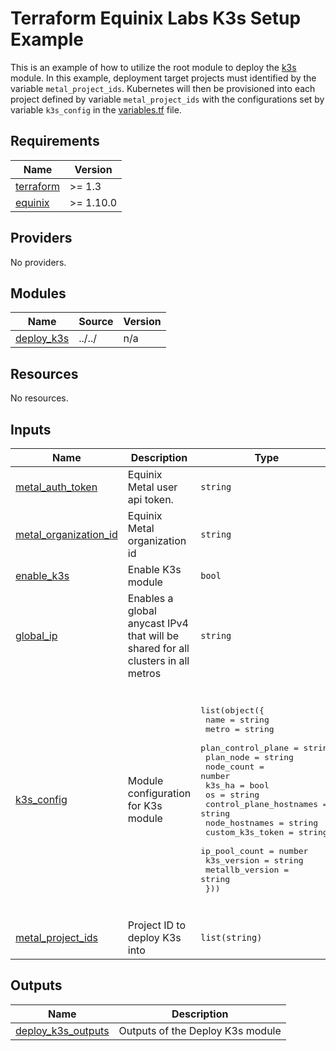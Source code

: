 # Terraform Equinix Labs K3s Setup Example

This is an example of how to utilize the root module to deploy the [k3s](https://github.com/equinix-labs/terraform-equinix-metal-k3s) module. In this example, deployment target projects must identified by the variable `metal_project_ids`. Kubernetes will then be provisioned into each project defined by variable `metal_project_ids` with the configurations set by variable `k3s_config` in the [variables.tf](./variables.tf) file.

<!-- BEGIN_TF_DOCS -->
## Requirements

| Name | Version |
|------|---------|
| <a name="requirement_terraform"></a> [terraform](#requirement\_terraform) | >= 1.3 |
| <a name="requirement_equinix"></a> [equinix](#requirement\_equinix) | >= 1.10.0 |

## Providers

No providers.

## Modules

| Name | Source | Version |
|------|--------|---------|
| <a name="module_deploy_k3s"></a> [deploy\_k3s](#module\_deploy\_k3s) | ../../ | n/a |

## Resources

No resources.

## Inputs

| Name | Description | Type | Default | Required |
|------|-------------|------|---------|:--------:|
| <a name="input_metal_auth_token"></a> [metal\_auth\_token](#input\_metal\_auth\_token) | Equinix Metal user api token. | `string` | n/a | yes |
| <a name="input_metal_organization_id"></a> [metal\_organization\_id](#input\_metal\_organization\_id) | Equinix Metal organization id | `string` | n/a | yes |
| <a name="input_enable_k3s"></a> [enable\_k3s](#input\_enable\_k3s) | Enable K3s module | `bool` | `true` | no |
| <a name="input_global_ip"></a> [global\_ip](#input\_global\_ip) | Enables a global anycast IPv4 that will be shared for all clusters in all metros | `string` | `false` | no |
| <a name="input_k3s_config"></a> [k3s\_config](#input\_k3s\_config) | Module configuration for K3s module | <pre>list(object({<br>    name                    = string<br>    metro                   = string<br>    plan_control_plane      = string<br>    plan_node               = string<br>    node_count              = number<br>    k3s_ha                  = bool<br>    os                      = string<br>    control_plane_hostnames = string<br>    node_hostnames          = string<br>    custom_k3s_token        = string<br>    ip_pool_count           = number<br>    k3s_version             = string<br>    metallb_version         = string<br>  }))</pre> | <pre>[<br>  {<br>    "control_plane_hostnames": "k3s-cp",<br>    "custom_k3s_token": "",<br>    "ip_pool_count": 1,<br>    "k3s_ha": false,<br>    "k3s_version": "v1.4.stable.1",<br>    "metallb_version": "",<br>    "metro": "SV",<br>    "name": "k3s-cluster",<br>    "node_count": 3,<br>    "node_hostnames": "k3s-node",<br>    "os": "debian_11",<br>    "plan_control_plane": "c3.small.x86",<br>    "plan_node": "c3.small.x86"<br>  }<br>]</pre> | no |
| <a name="input_metal_project_ids"></a> [metal\_project\_ids](#input\_metal\_project\_ids) | Project ID to deploy K3s into | `list(string)` | `[]` | no |

## Outputs

| Name | Description |
|------|-------------|
| <a name="output_deploy_k3s_outputs"></a> [deploy\_k3s\_outputs](#output\_deploy\_k3s\_outputs) | Outputs of the Deploy K3s module |
<!-- END_TF_DOCS -->
